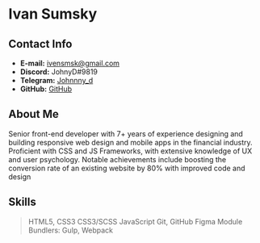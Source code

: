 # Ivan Sumsky

## Contact Info
- **E-mail:**  ivensmsk@gmail.com
- **Discord:**  JohnyD#9819
- **Telegram:** [Johnnny_d](https://t.me/Johnnny_d)
- **GitHub:** [GitHub](https://github.com/BonkiDonki)

## About Me
Senior front-end developer with 7+ years of experience designing and building responsive web design and mobile apps in the financial industry. Proficient with CSS and JS Frameworks, with extensive knowledge of UX and user psychology. Notable achievements include boosting the conversion rate of an existing website by 80% with improved code and design

## Skills

> HTML5, CSS3
> CSS3/SCSS
> JavaScript
> Git, GitHub
> Figma
> Module Bundlers: Gulp, Webpack